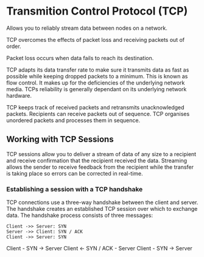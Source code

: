 # Transmition Control Protocol (TCP)

Allows you to reliably stream data between nodes on a network.

TCP overcomes the effects of packet loss and receiving packets out of order.

Packet loss occurs when data fails to reach its destination.

TCP adapts its data transfer rate to make sure it transmits data as fast as possible while keeping dropped packets to a minimum. This is known as flow control. It makes up for the deficiencies of the underlying network media. 
TCPs reliability is generally dependant on its underlying network hardware.

TCP keeps track of received packets and retransmits unacknowledged packets.
Recipients can receive packets out of sequence. TCP organises unordered packets and processes them in sequence. 

## Working with TCP Sessions

TCP sessions allow you to deliver a stream of data of any size to a recipient and receive confirmation that the recipient received the data. Streaming allows the sender to receive feedback from the recipient while the transfer is taking place so errors can be corrected in real-time.

### Establishing a session with a TCP handshake

TCP connections use a three-way handshake between the client and server. The handshake creates an established TCP session over which to exchange data. The handshake process consists of three messages:

```sequenceDiagram
Client ->> Server: SYN
Server ->> Client: SYN / ACK
Client ->> Server: SYN
```
Client - SYN -> Server
Client <- SYN / ACK - Server
Client - SYN -> Server


